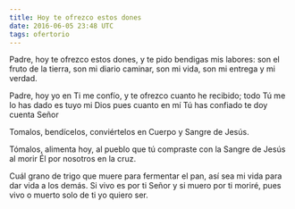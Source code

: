 ```yaml
---
title: Hoy te ofrezco estos dones
date: 2016-06-05 23:48 UTC
tags: ofertorio
---
```


Padre, hoy te ofrezco estos dones,
y te pido bendigas mis labores:
son el fruto de la tierra, son mi diario caminar,
son mi vida, son mi entrega y mi verdad.

Padre, hoy yo en Ti me confío,
y te ofrezco cuanto he recibido;
todo Tú me lo has dado es tuyo mi Dios
pues cuanto en mí Tú has confiado te doy cuenta Señor

Tomalos, bendícelos,
conviértelos en Cuerpo y Sangre de Jesús.

Tómalos, alimenta hoy,
al pueblo que tú compraste con la Sangre de Jesús
al morir Él por nosotros en la cruz.

Cuál grano de trigo que muere para fermentar el pan,
así sea mi vida para dar vida a los demás.
Si vivo es por ti Señor y si muero por ti moriré,
pues vivo o muerto solo de ti yo quiero ser.
